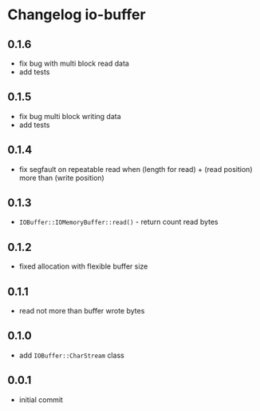 # Changelog io-buffer

## 0.1.6
  - fix bug with multi block read data
  - add tests

## 0.1.5
  - fix bug multi block writing data
  - add tests

## 0.1.4
  - fix segfault on repeatable read when (length for read) + (read position) more than (write position)

## 0.1.3
  - `IOBuffer::IOMemoryBuffer::read()` - return count read bytes

## 0.1.2
  - fixed allocation with flexible buffer size

## 0.1.1
  - read not more than buffer wrote bytes

## 0.1.0
  - add `IOBuffer::CharStream` class

## 0.0.1
  - initial commit
